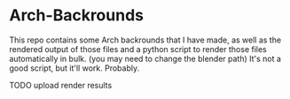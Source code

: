 # Arch-Backrounds

This repo contains some Arch backrounds that I have made, as well as the rendered output of those files and a python script to render those files automatically in bulk. (you may need to change the blender path) It's not a good script, but it'll work. Probably. 

TODO upload render results
